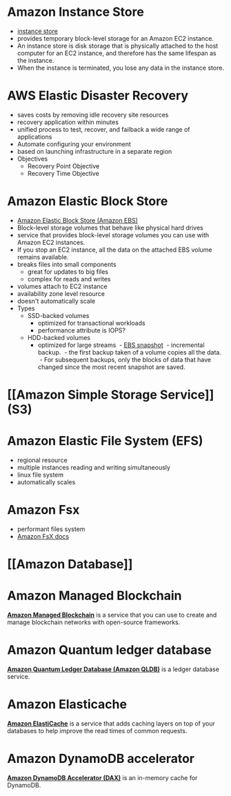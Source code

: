 # Amazon Instance Store
- [instance store](https://docs.aws.amazon.com/AWSEC2/latest/UserGuide/InstanceStorage.html)
- provides temporary block-level storage for an Amazon EC2 instance.
- An instance store is disk storage that is physically attached to the host computer for an EC2 instance, and therefore has the same lifespan as the instance.
- When the instance is terminated, you lose any data in the instance store.

# AWS Elastic Disaster Recovery
- saves costs by removing idle recovery site resources
- recovery application within minutes
- unified process to test, recover, and failback a wide range of applications
- Automate configuring your environment
- based on launching infrastructure in a separate region
- Objectives
	- Recovery Point Objective
	- Recovery Time Objective
# Amazon Elastic Block Store
- [Amazon Elastic Block Store (Amazon EBS)](https://aws.amazon.com/ebs) 
- Block-level storage volumes that behave like physical hard drives
- service that provides block-level storage volumes you can use with Amazon EC2 instances.
- If you stop an EC2 instance, all the data on the attached EBS volume remains available.
- breaks files into small components
	- great for updates to big files
	- complex for reads and writes
- volumes attach to EC2 instance
- availability zone level resource
- doesn't automatically scale
- Types
	- SSD-backed volumes
		- optimized for transactional workloads
		- performance attribute is IOPS?
	- HDD-backed volumes
		- optimized for large streams
 - [EBS snapshot](https://docs.aws.amazon.com/AWSEC2/latest/UserGuide/EBSSnapshots.html)
	 - incremental backup.
		 - the first backup taken of a volume copies all the data.
		 - For subsequent backups, only the blocks of data that have changed since the most recent snapshot are saved.

# [[Amazon Simple Storage Service]] (S3)

# Amazon Elastic File System (EFS)
- regional resource
- multiple instances reading and writing simultaneously
- linux file system
- automatically scales

# Amazon Fsx
- performant files system
- [Amazon FsX docs](https://aws.amazon.com/fsx/)

# [[Amazon Database]]

# Amazon Managed Blockchain

[**Amazon Managed Blockchain**](https://aws.amazon.com/managed-blockchain) is a service that you can use to create and manage blockchain networks with open-source frameworks. 
# Amazon Quantum ledger database
[**Amazon Quantum Ledger Database (Amazon QLDB)**](https://aws.amazon.com/qldb) is a ledger database service. 

# Amazon Elasticache
[**Amazon ElastiCache**](https://aws.amazon.com/elasticache) is a service that adds caching layers on top of your databases to help improve the read times of common requests. 
# Amazon DynamoDB accelerator
[**Amazon DynamoDB Accelerator (DAX)**](https://aws.amazon.com/dynamodb/dax/) is an in-memory cache for DynamoDB. 
